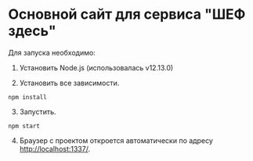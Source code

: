 # Основной сайт для сервиса "ШЕФ здесь"

Для запуска необходимо:

1. Установить Node.js (использовалась v12.13.0)

2. Установить все зависимости.

```shell
npm install
```

3. Запустить.

```shell
npm start
```

4. Браузер с проектом откроется автоматически по адресу
[http://localhost:1337/](http://localhost:1337/).
